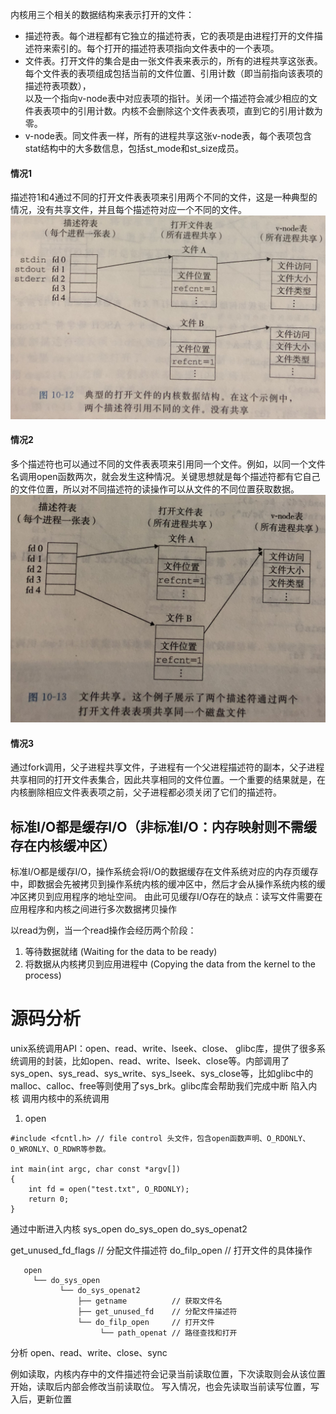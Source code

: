 内核用三个相关的数据结构来表示打开的文件：
* 描述符表。每个进程都有它独立的描述符表，它的表项是由进程打开的文件描述符来索引的。每个打开的描述符表项指向文件表中的一个表项。
* 文件表。打开文件的集合是由一张文件表来表示的，所有的进程共享这张表。每个文件表的表项组成包括当前的文件位置、引用计数（即当前指向该表项的描述符表项数），  
以及一个指向v-node表中对应表项的指针。关闭一个描述符会减少相应的文件表表项中的引用计数。内核不会删除这个文件表表项，直到它的引用计数为零。
* v-node表。同文件表一样，所有的进程共享这张v-node表，每个表项包含stat结构中的大多数信息，包括st_mode和st_size成员。

#### 情况1
描述符1和4通过不同的打开文件表表项来引用两个不同的文件，这是一种典型的情况，没有共享文件，并且每个描述符对应一个不同的文件。
![打开文件的内核数据结构，没有共享](../引用图片/打开文件的内核数据结构（未共享）.jpg)

#### 情况2
多个描述符也可以通过不同的文件表表项来引用同一个文件。例如，以同一个文件名调用open函数两次，就会发生这种情况。关键思想就是每个描述符都有它自己的文件位置，所以对不同描述符的读操作可以从文件的不同位置获取数据。
![打开文件的内核数据结构，没有共享](../引用图片/打开文件的内核数据结构（共享）.jpg)

#### 情况3
通过fork调用，父子进程共享文件，子进程有一个父进程描述符的副本，父子进程共享相同的打开文件表集合，因此共享相同的文件位置。一个重要的结果就是，在内核删除相应文件表表项之前，父子进程都必须关闭了它们的描述符。

## 标准I/O都是缓存I/O（非标准I/O：内存映射则不需缓存在内核缓冲区）
标准I/O都是缓存I/O，操作系统会将I/O的数据缓存在文件系统对应的内存页缓存中，即数据会先被拷贝到操作系统内核的缓冲区中，然后才会从操作系统内核的缓冲区拷贝到应用程序的地址空间。
由此可见缓存I/O存在的缺点：读写文件需要在应用程序和内核之间进行多次数据拷贝操作

以read为例，当一个read操作会经历两个阶段：
1. 等待数据就绪 (Waiting for the data to be ready)
2. 将数据从内核拷贝到应用进程中 (Copying the data from the kernel to the process)

# 源码分析
unix系统调用API：open、read、write、lseek、close、
glibc库，提供了很多系统调用的封装，比如open、read、write、lseek、close等。内部调用了sys_open、sys_read、sys_write、sys_lseek、sys_close等，比如glibc中的malloc、calloc、free等则使用了sys_brk。glibc库会帮助我们完成中断 陷入内核 调用内核中的系统调用


1. open
```
#include <fcntl.h> // file control 头文件，包含open函数声明、O_RDONLY、O_WRONLY、O_RDWR等参数。

int main(int argc, char const *argv[])
{
    int fd = open("test.txt", O_RDONLY);
    return 0;
}
```
通过中断进入内核
sys_open
do_sys_open
do_sys_openat2

get_unused_fd_flags  // 分配文件描述符
do_filp_open // 打开文件的具体操作
```
   open
     └── do_sys_open
           └── do_sys_openat2
               ├── getname          // 获取文件名
               ├── get_unused_fd    // 分配文件描述符
               └── do_filp_open     // 打开文件
                    └── path_openat // 路径查找和打开
```

分析 open、read、write、close、sync

例如读取，内核内存中的文件描述符会记录当前读取位置，下次读取则会从该位置开始，读取后内部会修改当前读取位。
写入情况，也会先读取当前读写位置，写入后，更新位置
